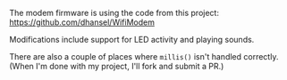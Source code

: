 The modem firmware is using the code from this project:  https://github.com/dhansel/WifiModem

Modifications include support for LED activity and playing sounds. 

There are also a couple of places where `millis()` isn't handled correctly. (When I'm done with my project, I'll fork and submit a PR.)
